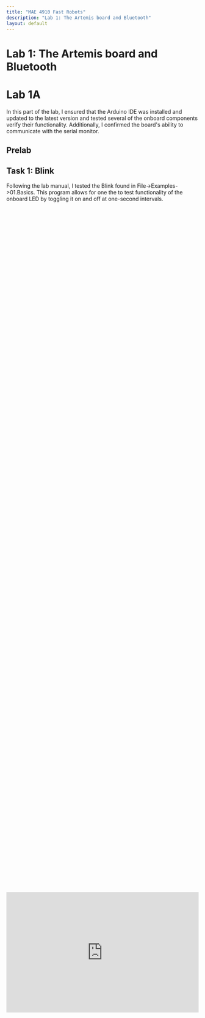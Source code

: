 ```yaml
---
title: "MAE 4910 Fast Robots"
description: "Lab 1: The Artemis board and Bluetooth"
layout: default
---
```


# Lab 1: The Artemis board and Bluetooth


# Lab 1A
In this part of the lab, I ensured that the Arduino IDE was installed and updated to the latest version and tested several of the onboard components verify their functionality. Additionally, I confirmed the board's ability to communicate with the serial monitor.

## Prelab



## Task 1: Blink
Following the lab manual, I tested the Blink found in File->Examples->01.Basics. This program allows for one the to test functionality of the onboard LED by toggling it on and off at one-second intervals.
<div style="display: flex; justify-content: center; align-items: center; height: 100%;">
  <iframe width="560" height="315" src="https://www.youtube.com/embed/KpyS8cVwcT8" title="Fast Robots Lab 1 Task 1: Blink" frameborder="0" allow="accelerometer; autoplay; clipboard-write; encrypted-media; gyroscope; picture-in-picture; web-share" referrerpolicy="strict-origin-when-cross-origin" allowfullscreen></iframe>
</div>
<br>

## Task 2: Serial Monitor
Next, I tested the Example4_Serial sketch found under File -> Examples -> Apollo3. This program allows the user to input a message to the board, which then echoes the message back. This test ensures the proper functionality of the serial monitor and communication between the board and the computer.

![image](../images/lab1/Serial.PNG)


## Task 3: Temperature Sensor Test
I then tested the Example2_analogRead sketch found under File -> Examples -> Apollo3. This example uses the microcontroller’s internal ADC channels to measure various parameters, including the internal die temperature, and prints the sensor data to the serial monitor.

![image](../images/lab1/Serial_Temp.PNG)

However, there are a few issues with the output of Example4_Serial. The serial monitor displays the temp_raw values, which are raw ADC readings from the microcontroller, so these values are not easily interpretable as temperature. Additionally, the internal VCC and VSS voltages are displayed, which were not necessary since the focus is on the temperature data. As a result, I modified the code to output only the temperature in Fahrenheit to the serial monitor.

Original:
```c
Serial.printf("temp (counts): %d, vcc/3 (counts): %d, vss (counts): %d, time (ms) %d\n", temp_raw, vcc_3, vss, millis());
```

Modified:
```c
Serial.println(temp_f,2);
```

## Task 4: Microphone Test
Finally, I tested the Example1_MicrophoneOutput sketch found under File -> Examples -> PDM. This sketch collects audio data using the PDM microphone on the board, performs an FFT to identify the loudest frequency, and then displays that frequency on the serial monitor. I used my laptop to output various frequencies to test the microphone.
<div style="display: flex; justify-content: center; align-items: center; height: 100%;">
  <iframe width="560" height="315" src="https://www.youtube.com/embed/A70o280L-O4" title="Fast Robots Lab 2 Task 4: Microphone Test" frameborder="0" allow="accelerometer; autoplay; clipboard-write; encrypted-media; gyroscope; picture-in-picture; web-share" referrerpolicy="strict-origin-when-cross-origin" allowfullscreen></iframe>
</div>
<br>

## Reflection

# Lab 1B

## Prelab

## Task 1: ECHO command

## Task 2: SEND_THREE_FLOATS command

## Task 3: GET_TIME_MILLIS command
```c
Serial.printf("temp (counts): %d, vcc/3 (counts): %d, vss (counts): %d, time (ms) %d\n", temp_raw, vcc_3, vss, millis());
```

```c
Serial.println(temp_f,2);
```

## Task 4: Setup Notification Handler


### Step 5: Looping GET_TIME_MILLIS command
```c
case GET_TIME_MILLIS: 
    int time;
    time = (int)millis();
    tx_estring_value.clear();
    tx_estring_value.append("T:");
    tx_estring_value.append(time);
    tx_characteristic_string.writeValue(tx_estring_value.c_str());

    Serial.print("Sent back: ");
    Serial.println(tx_estring_value.c_str());

    break;
```

### Step 6: Get Time Array Using Notification Handler
```c
case SEND_TIME_DATA: {
    memset(time_data, 0, sizeof(time_data));
    int i = 0;

    unsigned long start_time = millis(); 
    while ((millis() - start_time < 10) && (i < array_size)) {
        
        time_data[i] = (int) millis();
        i++;
    }

    //Send back the array
    for (int j = 0; j < array_size; j++) {

      if (time_data[j] != 0) {

        tx_estring_value.clear();
        sprintf(tx_estring_value.char_array, "T%d:%d", j, time_data[j]);
        tx_characteristic_string.writeValue(tx_estring_value.c_str());

      } else break;

    }

    break;
}
```

### Step 7: Get Concurrent Temperature & Time Arrays using Notification Handler
```c
case GET_TEMP_READINGS: {
memset(time_data, 0, sizeof(time_data));
memset(temp_data, 0, sizeof(temp_data));
int i = 0;

unsigned long start_time = millis(); 
while ((millis() - start_time < 50) && (i < array_size)) {
    
    time_data[i] = (int) millis();
    temp_data[i] =  (float) getTempDegF();
    i++;
}

//Send back the array
for (int j = 0; j < array_size; j++) {

  if (time_data[j] != 0 || temp_data[j] != 0.0) {

    tx_estring_value.clear();
    sprintf(tx_estring_value.char_array, "T%d:%d, Temp:", j, time_data[j], temp_data[j]);
    tx_estring_value.append(temp_data[j]);
    tx_characteristic_string.writeValue(tx_estring_value.c_str());

  } else break;

}

break;
}
```
### Step 8: Compare Speed of Sending Individual Time Values (Step 5) vs Sending Time Arrays (Step 6)



## Reflection
This experiment helped me understand...
